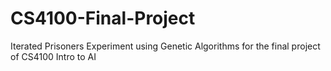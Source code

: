 # CS4100-Final-Project
Iterated Prisoners Experiment using Genetic Algorithms for the final project of CS4100 Intro to AI
